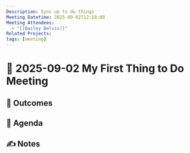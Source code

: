 ```yaml
---
Description: Sync up to do things
Meeting Datetime: 2025-09-02T12:18:00
Meeting Attendees:
  - "[[Bailey Belvis]]"
Related Projects:
tags: [meeting]
---
```

# 📆 2025-09-02 My First Thing to Do Meeting

## 🔮 Outcomes

## 📢 Agenda

## ✍ Notes
